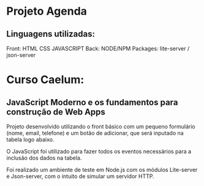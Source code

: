 # Projeto Agenda
## Linguagens utilizadas: 
Front: HTML CSS JAVASCRIPT
Back: NODE/NPM 
Packages: lite-server / json-server

# Curso Caelum: 
## JavaScript Moderno e os fundamentos para construção de Web Apps

Projeto desenvolvido utilizando o front básico com um pequeno formulário (nome, email, telefone) e um botão de adicionar, que será inputado na tabela logo abaixo.

O JavaScript foi utilizado para fazer todos os eventos necessários para a inclusão dos dados na tabela. 

Foi realizado um ambiente de teste em Node.js com os módulos Lite-server e Json-server, com o intuito de simular um servidor HTTP.
